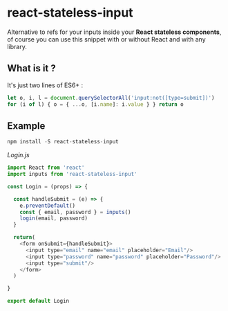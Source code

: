 # react-stateless-input
Alternative to refs for your inputs inside your **React stateless components**, of course you can use this snippet with or without React and with any library.

## What is it ?

It's just two lines of ES6+ :
```js
let o, i, l = document.querySelectorAll('input:not([type=submit])')
for (i of l) { o = { ...o, [i.name]: i.value } } return o
```

## Example

```js
npm install -S react-stateless-input
```
*Login.js*
```js
import React from 'react'
import inputs from 'react-stateless-input'

const Login = (props) => {

  const handleSubmit = (e) => {
    e.preventDefault()
    const { email, password } = inputs()
    login(email, password)
  }

  return(
    <form onSubmit={handleSubmit}>
      <input type="email" name="email" placeholder="Email"/>
      <input type="password" name="password" placeholder="Password"/>
      <input type="submit"/>
    </form>
  )

}

export default Login
```
